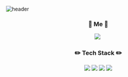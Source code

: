 ![header](https://capsule-render.vercel.app/api?type=soft&color=6abdca&height=300&section=header&text=Yoonkp%20Area'^'&fontSize=90)
<h3 align="center" dir="auto">
<g-emoji class="g-emoji" alias="tulip" fallback-src="https://github.githubassets.com/images/icons/emoji/unicode/1f337.png">🌷</g-emoji>
 Me <g-emoji class="g-emoji" alias="tulip" fallback-src="https://github.githubassets.com/images/icons/emoji/unicode/1f337.png">🌷</g-emoji>
</h3>
<p align="center" dir="auto">
  <a href="mailto:yoonkp0233@gmail.com"><img src="https://camo.githubusercontent.com/ef0c5e64fb6f2cb78d7c294b7eb2e7cc1784ae10d0c7b00c37d226b86ceee54e/68747470733a2f2f696d672e736869656c64732e696f2f62616467652f456d61696c2d3434413833333f7374796c653d666c61742d737175617265266c6f676f3d4d61696c2e5275266c6f676f436f6c6f723d7768697465266c696e6b3d79656f6e6c6f67303640676d61696c2e636f6d" data-canonical-src="https://img.shields.io/badge/Email-44A833?style=flat-square&amp;logo=Mail.Ru&amp;logoColor=white&amp;link=yeonlog06@gmail.com" style="max-width: 100%;"></a>&nbsp;
</p>
<h3 align="center" dir="auto">
<g-emoji class="g-emoji" alias="pencil2" fallback-src="https://github.githubassets.com/images/icons/emoji/unicode/270f.png">✏️</g-emoji>
 Tech Stack <g-emoji class="g-emoji" alias="pencil2" fallback-src="https://github.githubassets.com/images/icons/emoji/unicode/270f.png">✏️</g-emoji>
</h3>
<p align="center">
<img src="https://img.shields.io/badge/HTML5-E34F26?style=flat-square&logo=HTML5&logoColor=white"/>
<img src="https://img.shields.io/badge/CSS3-1572B6?style=flat-square&logo=CSS3&logoColor=white"/>
<img src="https://img.shields.io/badge/javascript-F7DF1E?style=flat-square&logo=javascript&logoColor=white"/>
<img src="https://img.shields.io/badge/React-61DAFB?style=flat-square&logo=React&logoColor=white" />
</p>
